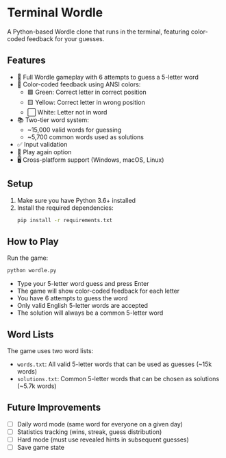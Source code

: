 # Terminal Wordle

A Python-based Wordle clone that runs in the terminal, featuring color-coded feedback for your guesses.

## Features

- 🎯 Full Wordle gameplay with 6 attempts to guess a 5-letter word
- 🎨 Color-coded feedback using ANSI colors:
  - 🟩 Green: Correct letter in correct position
  - 🟨 Yellow: Correct letter in wrong position
  - ⬜ White: Letter not in word
- 📚 Two-tier word system:
  - ~15,000 valid words for guessing
  - ~5,700 common words used as solutions
- ✅ Input validation
- 🔄 Play again option
- 🖥️ Cross-platform support (Windows, macOS, Linux)

## Setup

1. Make sure you have Python 3.6+ installed
2. Install the required dependencies:
   ```bash
   pip install -r requirements.txt
   ```

## How to Play

Run the game:
```bash
python wordle.py
```

- Type your 5-letter word guess and press Enter
- The game will show color-coded feedback for each letter
- You have 6 attempts to guess the word
- Only valid English 5-letter words are accepted
- The solution will always be a common 5-letter word

## Word Lists

The game uses two word lists:
- `words.txt`: All valid 5-letter words that can be used as guesses (~15k words)
- `solutions.txt`: Common 5-letter words that can be chosen as solutions (~5.7k words)

## Future Improvements

- [ ] Daily word mode (same word for everyone on a given day)
- [ ] Statistics tracking (wins, streak, guess distribution)
- [ ] Hard mode (must use revealed hints in subsequent guesses)
- [ ] Save game state